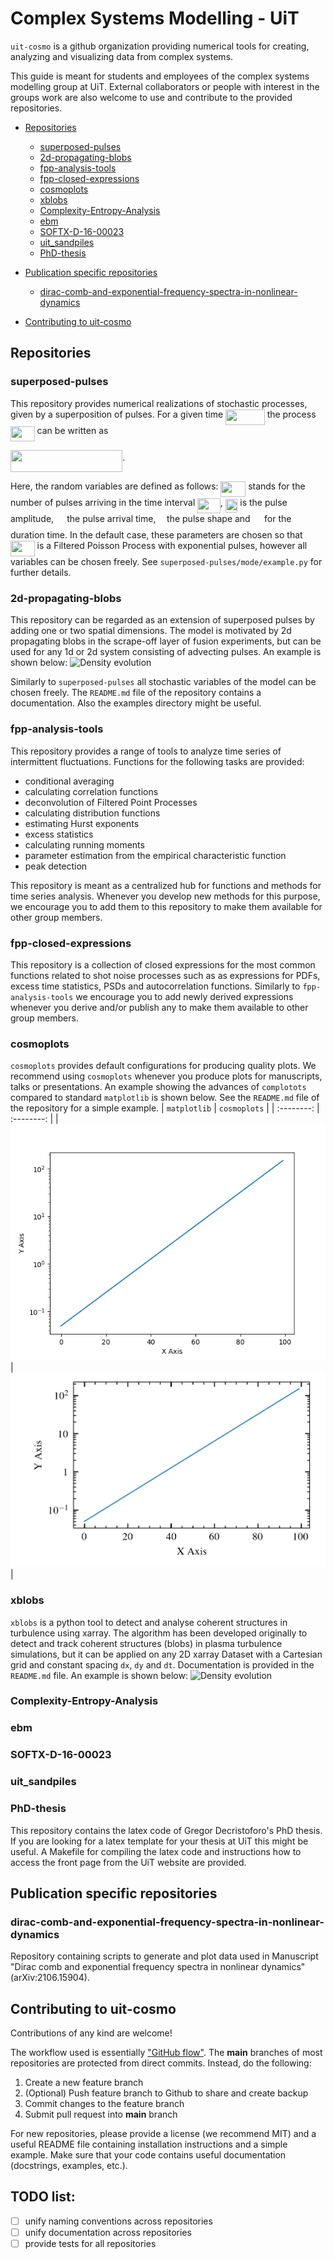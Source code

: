 # Complex Systems Modelling - UiT 

`uit-cosmo` is a github organization providing numerical tools for creating, analyzing and visualizing data from complex systems. 

This guide is meant for students and employees of the complex systems modelling group at UiT. External collaborators or people with interest in the groups work are also welcome to use and contribute to the provided repositories. 


- [Repositories](#repos)
    - [superposed-pulses](#superposed-pulses)
    - [2d-propagating-blobs ](#2d-propagating-blobs)
    - [fpp-analysis-tools](#fpp-analysis-tools)
    - [fpp-closed-expressions ](#fpp-closed-expressions)
    - [cosmoplots](#cosmoplots)
    - [xblobs](#xblobs)
    - [Complexity-Entropy-Analysis](#Complexity-Entropy-Analysis)
    - [ebm](#ebm)
    - [SOFTX-D-16-00023](#SOFTX-D-16-00023)
    - [uit_sandpiles](#uit_sandpiles)
    - [PhD-thesis](#PhD-thesis)

- [Publication specific repositories](#pub-repos)
    - [dirac-comb-and-exponential-frequency-spectra-in-nonlinear-dynamics](#dirac) 
- [Contributing to uit-cosmo ](#contributing)


## Repositories<a name="repos"></a>
### superposed-pulses<a name="superposed-pulses"></a>
This repository provides numerical realizations of stochastic processes, given by a superposition of pulses. For a given time <img src="https://rawgit.com/in	git@github.com:uit-cosmo/user-guide/main/svgs/8276c082cf9acef511891f138a922f74.svg?invert_in_darkmode" align=middle width=62.57408684999999pt height=24.65753399999998pt/> the process <img src="https://rawgit.com/in	git@github.com:uit-cosmo/user-guide/main/svgs/e92792f813c381b733318ac43a2728b7.svg?invert_in_darkmode" align=middle width=38.68165454999999pt height=24.65753399999998pt/> can be written as

<img src="https://rawgit.com/in	git@github.com:uit-cosmo/user-guide/main/svgs/38127895b88b09ff3e4f58369097b77d.svg?invert_in_darkmode" align=middle width=179.28633359999998pt height=34.337843099999986pt/>.

Here, the random variables are defined as follows: <img src="https://rawgit.com/in	git@github.com:uit-cosmo/user-guide/main/svgs/10a4a3cc50840a98449846ec6934c3ee.svg?invert_in_darkmode" align=middle width=39.81174449999999pt height=24.65753399999998pt/> stands for the number of pulses arriving in the time interval <img src="https://rawgit.com/in	git@github.com:uit-cosmo/user-guide/main/svgs/aab0f08201b211261f795050337fa8df.svg?invert_in_darkmode" align=middle width=36.54685154999999pt height=24.65753399999998pt/>, <img src="https://rawgit.com/in	git@github.com:uit-cosmo/user-guide/main/svgs/1f0aa5770083d7bade7ac8aafcbfc008.svg?invert_in_darkmode" align=middle width=19.594827449999993pt height=22.465723500000017pt/> is the pulse amplitude, <img src="https://rawgit.com/in	git@github.com:uit-cosmo/user-guide/main/svgs/509bf7d4f0f63616580a39c4ed8b527d.svg?invert_in_darkmode" align=middle width=13.20212684999999pt height=20.221802699999984pt/> the pulse arrival time, <img src="https://rawgit.com/in	git@github.com:uit-cosmo/user-guide/main/svgs/f50853d41be7d55874e952eb0d80c53e.svg?invert_in_darkmode" align=middle width=9.794543549999991pt height=22.831056599999986pt/> the pulse shape and <img src="https://rawgit.com/in	git@github.com:uit-cosmo/user-guide/main/svgs/b222131e5e48239edd846762f39f9c93.svg?invert_in_darkmode" align=middle width=14.44641824999999pt height=14.15524440000002pt/> for the duration time. In the default case, these parameters are chosen so that <img src="https://rawgit.com/in	git@github.com:uit-cosmo/user-guide/main/svgs/e92792f813c381b733318ac43a2728b7.svg?invert_in_darkmode" align=middle width=38.68165454999999pt height=24.65753399999998pt/> is a Filtered Poisson Process with exponential pulses, however all variables can be chosen freely. See `superposed-pulses/mode/example.py` for further details.

### 2d-propagating-blobs<a name="2d-propagating-blobs"></a>

This repository can be regarded as an extension of superposed pulses by adding one or two spatial dimensions. The model is motivated by 2d propagating blobs in the scrape-off layer of fusion experiments, but can be used for any 1d or 2d system consisting of advecting pulses. An example is shown below:
![Density evolution](assets/2d_blobs.gif ) 

Similarly to `superposed-pulses` all stochastic variables of the model can be chosen freely. The `README.md` file of the repository contains a documentation. Also the examples directory might be useful.
### fpp-analysis-tools<a name="fpp-analysis-tools"></a>
This repository provides a range of tools to analyze time series of intermittent fluctuations. Functions for the following tasks are provided:
- conditional averaging
- calculating correlation functions 
- deconvolution of Filtered Point Processes
- calculating distribution functions
- estimating Hurst exponents
- excess statistics 
- calculating running moments
- parameter estimation from the empirical characteristic function
- peak detection

This repository is meant as a centralized hub for functions and methods for time series analysis. Whenever you develop new methods for this purpose, we encourage you to add them to this repository to make them available for other group members. 
### fpp-closed-expressions <a name ="fpp-closed-expressions"></a>
This repository is a collection of closed expressions for the most common functions related to shot noise processes such as as expressions for PDFs, excess time statistics, PSDs and autocorrelation functions. Similarly to `fpp-analysis-tools` we encourage you to add newly derived expressions whenever you derive and/or publish any to make them available to other group members. 
### cosmoplots <a name ="cosmoplots"></a>
`cosmoplots` provides default configurations for producing quality plots. We recommend using `cosmoplots` whenever you produce plots for manuscripts, talks or presentations. An example showing the advances of `complotots` compared to standard `matplotlib` is shown below. See the `README.md` file of the repository for a simple example.
| `matplotlib` | `cosmoplots` |
| :--------: | :--------: |
| ![matplotlib](./assets/matplotlib.png) | ![cosmoplots](./assets/cosmoplots.png) |
### xblobs<a name ="xblobs"></a>
`xblobs` is a python tool to detect and analyse coherent structures in turbulence using xarray. The algorithm has been developed originally to detect and track coherent structures (blobs) in plasma turbulence simulations, but it can be applied on any 2D xarray Dataset with a Cartesian grid and constant spacing `dx`, `dy` and `dt`. Documentation is provided in the `README.md` file. An example is shown below:
![Density evolution](assets/turbulence_blobs.gif ) 

### Complexity-Entropy-Analysis<a name ="Complexity-Entropy-Analysis"></a>
### ebm<a name ="ebm"></a>
### SOFTX-D-16-00023<a name ="SOFTX-D-16-00023"></a>
### uit_sandpiles<a name ="uit_sandpiles"></a>
### PhD-thesis<a name ="PhD-thesis "></a>
This repository contains the latex code of Gregor Decristoforo's PhD thesis. If you are looking for a latex template for your thesis at UiT this might be useful. A Makefile for compiling the latex code and instructions how to access the front page from the UiT website are provided. 

 ## Publication specific repositories<a name="pub-repos"></a>
### dirac-comb-and-exponential-frequency-spectra-in-nonlinear-dynamics<a name="dirac"></a>
Repository containing scripts to generate and plot data used in Manuscript "Dirac comb and exponential frequency spectra in nonlinear dynamics" (arXiv:2106.15904).

 ## Contributing to uit-cosmo<a name="contributing"></a>
Contributions of any kind are welcome!

The workflow used is essentially ["GitHub flow"](https://docs.github.com/en/get-started/quickstart/github-flow). The **main** branches of most repositories are protected from direct commits. Instead, do the following:
1. Create a new feature branch
2. (Optional) Push feature branch to Github to share and create backup
3. Commit changes to the feature branch
4. Submit pull request into **main** branch 

For new repositories, please provide a license (we recommend MIT) and a useful README file containing installation instructions and a simple example. Make sure that your code contains useful documentation (docstrings, examples, etc.).

## TODO list:
- [ ] unify naming conventions across repositories
- [ ] unify documentation across repositories
- [ ] provide tests for all repositories
